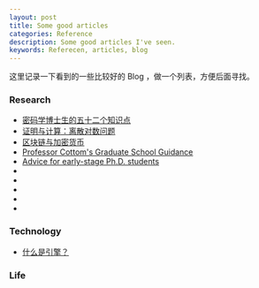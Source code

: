 ```yaml
---
layout: post
title: Some good articles
categories: Reference
description: Some good articles I've seen.
keywords: Referecen, articles, blog
---     
```

这里记录一下看到的一些比较好的 Blog ，做一个列表，方便后面寻找。

### Research    

- [密码学博士生的五十二个知识点](https://www.cnblogs.com/zhuowangy2k/p/11047807.html)       
- [证明与计算：离散对数问题](https://www.cnblogs.com/math/p/discrete-log.html)     
- [区块链与加密货币](https://academy.binance.com/zh)   
- [Professor Cottom's Graduate School Guidance](https://docs.google.com/document/d/1Emb8Klr6-rdH2qHHD0_vH72IyHfvxNupfWMYiy60-vU/mobilebasic)        
- [Advice for early-stage Ph.D. students](https://pg.ucsd.edu/early-stage-PhD-advice.htm)        
- []()    
- []()  
- []()  
- []()  
- []()  




### Technology    

- [什么是引擎？](https://blog.csdn.net/shenpanzhimao/article/details/84500521)

### Life   




